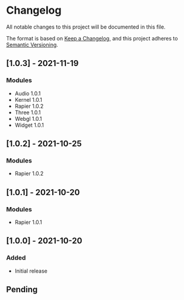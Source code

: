# Changelog
All notable changes to this project will be documented in this file.

The format is based on [Keep a Changelog](https://keepachangelog.com/en/1.0.0/),
and this project adheres to [Semantic Versioning](https://semver.org/spec/v2.0.0.html).

## [1.0.3] - 2021-11-19
### Modules
- Audio 1.0.1
- Kernel 1.0.1
- Rapier 1.0.2
- Three 1.0.1
- Webgl 1.0.1
- Widget 1.0.1

## [1.0.2] - 2021-10-25
### Modules
- Rapier 1.0.2

## [1.0.1] - 2021-10-20
### Modules
- Rapier 1.0.1

## [1.0.0] - 2021-10-20
### Added
- Initial release

## Pending
